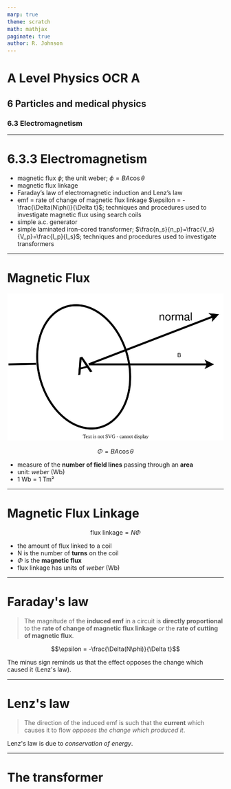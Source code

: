 ```yaml
---
marp: true
theme: scratch
math: mathjax
paginate: true
author: R. Johnson
---
```


# A Level Physics OCR A

## 6 Particles and medical physics

### 6.3 Electromagnetism

---

<!-- _class: objectives -->

# 6.3.3 Electromagnetism

- magnetic flux $\phi$; the unit weber; $\phi = BA\cos \theta$
- magnetic flux linkage
- Faraday’s law of electromagnetic induction and Lenz’s law
- emf = rate of change of magnetic flux linkage $\epsilon = -\frac{\Delta(N\phi)}{\Delta t}$; techniques and procedures used to investigate magnetic flux using search coils
- simple a.c. generator
- simple laminated iron-cored transformer; $\frac{n_s}{n_p}=\frac{V_s}{V_p}=\frac{I_p}{I_s}$; techniques and procedures used to investigate transformers

---

# Magnetic Flux

![bg right fit](./magnetic_flux.drawio.svg)

$$\Phi = BA\cos \theta$$

- measure of the **number of field lines** passing through an **area**
- unit: _weber_ (Wb)
- 1 Wb = 1 Tm&sup2;

---

# Magnetic Flux Linkage

$$\text{flux linkage} = N\Phi$$

- the amount of flux linked to a coil
- N is the number of **turns** on the coil
- $\Phi$ is the **magnetic flux**
- flux linkage has units of _weber_ (Wb)

---

# Faraday's law

> The magnitude of the **induced emf** in a circuit is **directly proportional** to the **rate of change of magnetic flux linkage** _or_ the **rate of cutting of magnetic flux**.

$$\epsilon = -\frac{\Delta(N\phi)}{\Delta t}$$

The minus sign reminds us that the effect opposes the change which caused it (Lenz's law).

---

# Lenz's law

> The direction of the induced emf is such that the **current** which causes it to flow _opposes the change which produced it_.

Lenz's law is due to _conservation of energy_.

---

# The transformer
